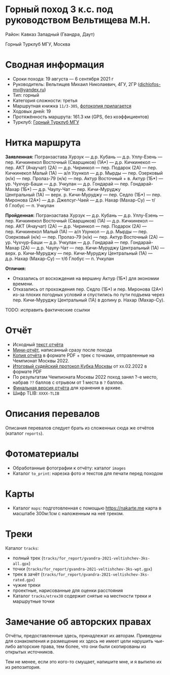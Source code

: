# Горный поход 3 к.с. под руководством Вельтищева М.Н.

Район: Кавказ Западный (Гвандра, Даут)

Горный Турклуб МГУ, Москва

# Сводная информация

- Сроки похода: 19 августа&nbsp;&mdash; 6 сентября 2021 г
- Руководитель: Вельтищев Михаил Николаевич, 4ГУ, 2ГР (dichlofos-mv@yandex.ru)
- Тип: горный
- Категория сложности: третья
- Маршрутная книжка `11/3-305`, [фотокопия прилагается](https://disk.yandex.ru/d/pchHcv---vz11Q)
- Ходовых дней: 19
- Протяжённость маршрута: 161.3 км (GPS, без коэффициентов)
- Турклуб: [Горный Турклуб МГУ](https://www.geolink-group.com/tourclub)

# Нитка маршрута

**Заявленная:**
Погранзастава Хурзук — д.р.&nbsp;Кубань — д.р.&nbsp;Уллу-Езень —
пер. Кичкинекол Восточный (Сварщиков) (1А\*)&nbsp;—
д.р.&nbsp;Кичкинекол — пер. АКТ (Ачаучат) (2А) — д.р. Чиринкол&nbsp;—
пер. Подарок (2А) — пер. Кичкинекол Малый (1А) — а/л&nbsp;Узункол&nbsp;—
д.р.&nbsp;Мырды — пер. Озерковый (н/к) — пер. Пролаз-79 (н/к) —
пер. Актур Восточный + в. Актур (1Б\*) — ур. Чухчур-Баши&nbsp;—
д.р.&nbsp;Учкулан — д.р. Гондарай — пер. Гондарай-Махар (1Б\*)&nbsp;—
д.р. Чаулу-Чат — пер. Кичи-Муруджу Центральный&nbsp;(1А)&nbsp;—
верх.&nbsp;р.&nbsp;Кичи-Муруджу — пер. Седло (1Б\*) — пер. Миронова (2А\*)&nbsp;—
д.р. Джелсуг-Чаей — д.р. Нахар (Махар-Су) — т/б&nbsp;Глобус&nbsp;— п. Учкулан

**Пройденная:**
Погранзастава Хурзук&nbsp;— д.р. Кубань — д.р. Уллу-Езень —
пер.&nbsp;Кичкинекол Восточный (Сварщиков)&nbsp;(1А)&nbsp;—
д.р.&nbsp;Кичкинекол&nbsp;— пер.&nbsp;АКТ (Ачаучат)&nbsp;(2А)&nbsp;—
д.р.&nbsp;Чиринкол&nbsp;— пер.&nbsp;Подарок&nbsp;(2А)&nbsp;—
пер.&nbsp;Кичкинекол Малый&nbsp;(1А)&nbsp;—
а/л&nbsp;Узункол — д.р.&nbsp;Мырды — пер. Озерковый (н/к)&nbsp;—
пер.&nbsp;Пролаз-79&nbsp;(н/к)&nbsp;— пер.&nbsp;Актур Восточный&nbsp;(2А)&nbsp;—
ур.&nbsp;Чухчур-Баши&nbsp;— д.р.&nbsp;Учкулан — д.р.&nbsp;Гондарай&nbsp;—
пер. Гондарай-Махар&nbsp;(2А) — д.р. Чаулу-Чат&nbsp;—
пер. Кичи-Муруджу Центральный&nbsp;(1А)&nbsp;—
верх.&nbsp;р.&nbsp;Кичи-Муруджу — пер. Кичи-Муруджу Центральный&nbsp;(1А)&nbsp;—
д.р.&nbsp;Нахар (Махар-Су)&nbsp;— т/б&nbsp;Глобус&nbsp;— п.&nbsp;Учкулан

**Отличия:**

- Отказались от восхождения на вершину Актур (1Б\*) для экономии времени.
- Отказались от прохождения пер. Седло (1Б\*) и пер. Миронова (2А\*)
из-за плохих погодных условий и спустились по пути подъема через пер.
Кичи-Муруджу Центральный&nbsp;(1А) в долину р. Нахар (Махар-Су).

TODO: исправить фактические ссылки


# Отчёт
- Исходный [текст отчёта](xhttps://github.com/dichlofos/dzhantugan-2020/blob/master/report_dzhantugan_2020.md)
- [Мини-отчёт](https://github.com/dichlofos/gvandra-2021/blob/master/mini_report_gvandra_2021.md), написанный сразу после похода
- [Копия отчёта](https://disk.yandex.ru/d/pchHcv---vz11Q) в формате PDF + трек с точками, отправленные на Чемпионат Москвы 2022.
- [Итоговый судейский протокол Кубка Москвы](xhttps://fst-otm.net/file/rezult/marshrut/km2021/km2021_gory_2ks_f7.pdf) от xx.02.2022 в формате PDF
- По результатам Чемпионата Москвы 2022 поход занял ?-е место, набрав `??` баллов с отрывом от 1 места в `?` баллов.
- [Финальная версия отчёта](https://disk.yandex.ru/d/kCn6YyCqb8mZug) для хранения в архиве.
- Шифр TLIB: `XXXX-TLIB`

# Описания перевалов

Описания перевалов следует брать из сложенных сюда же отчётов (каталог `reports`).

# Фотоматериалы
- Обработанные фотографии к отчёту: каталог `images`
- Каталог `to_print`: нарезка фото и текстов для печати перед походом

# Карты
- Каталог `maps`: подготовленная с помощью https://nakarte.me карта в масштабе 300м:1см с наложенным на неё треком.

# Треки

Каталог `tracks`:
- полный трек (`tracks/for_report/gvandra-2021-veltishchev-3ks-all.gpx`)
- точки (`tracks/for_report/gvandra-2021-veltishchev-3ks-wpt.gpx`)
- трек в зачёт (`tracks/for_report/gvandra-2021-veltishchev-3ks-rated.gpx`)
- чужие треки
- проектные, нарисованные для оценки расстояния
- Каталог `tracks/etrex30` содержит снятые на местности треки и маршрутные точки

# Замечание об авторских правах

Отчёты, предоставленные здесь, принадлежат их авторам. Приведены для ознакомления
и размещение их здесь не имеет цели нарушить чьи-либо авторские права, тем более,
что они были скопированы из открытых источников.

Тем не менее, если это кого-то смущает, напишите мне, и я выпилю их из репозитория.
